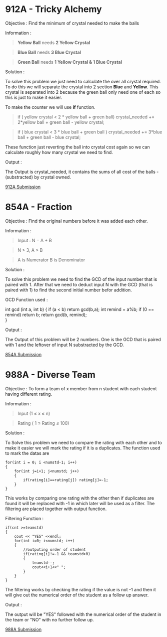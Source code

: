 # 912A - Tricky Alchemy
Objective : Find the minimum of crystal needed to make the balls

Information : 

>**Yellow Ball** needs **2 Yellow Crystal**

>**Blue Ball** needs **3 Blue Crystal**

>**Green Ball** needs **1 Yellow Crystal & 1 Blue Crystal**

Solution :

To solve this problem we just need to calculate the over all crystal required.
To do this we will separate the crystal into 2 section **Blue** and **Yellow**.
This crystal is separated into 2 because the green ball only need one of each so this is just to make it easier.

To make the counter we will use **if** function.

>if ( yellow crystal < 2 * yellow ball + green ball) crystal_needed += 2*yellow ball + green ball - yellow crystal;

>if ( blue crystal < 3 * blue ball + green ball ) crystal_needed += 3*blue ball + green ball - blue crystal;

These function just reverting the ball into crystal cost again so we can calculate roughly how many crystal we need to find.

Output : 

The Output is crystal_needed, it contains the sums of all cost of the balls - (substracted) by crystal owned.

[912A Submission](https://codeforces.com/contest/912/submission/42449382)

# 854A - Fraction
Objective : Find the original numbers before it was added each other.

Information : 

> Input : N = A + B 

> N > 3, A > B

> A is Numerator B is Denominator

Solution :

To solve this problem we need to find the GCD of the input number that is paired with 1. 
After that we need to deduct input N with the GCD (that is paired with 1) to 
find the second initial number befor addition.

GCD Function used : 

int gcd (int a, int b)
{
	if (a < b) return gcd(b,a);
	int remind = a%b;
	if (0 == remind) return b;
	return gcd(b, remind);	
}

Output : 

The Output of this problem will be 2 numbers. One is the GCD that is paired with 1 
and the leftover of input N substracted by the GCD.

[854A Submission](https://codeforces.com/contest/854/submission/42449144)
    
# 988A - Diverse Team
Objective : To form a team of x member from n student with each student having different rating.

Information : 

> Input (1 ≤ x ≤ n)

> Rating ( 1 ≤ Rating ≤ 100)

Solution :

To Solve this problem we need to compare the rating with each other and to make it easier
we will mark the rating if it is a duplicates. The function used to mark the datas are

	for(int i = 0; i <numstd-1; i++)
	{
		for(int j=i+1; j<numstd; j++)
		{
			if(rating[i]==rating[j]) rating[j]=-1;
		}
	}
  
This works by comparing one rating with the other then if duplicates are found it will be replaced
with -1 in which later will be used as a filter. The filtering are placed together with output function.

Filtering Function :

	if(cnt >=teamstd)
	{
		cout << "YES" <<endl;
		for(int i=0; i<numstd; i++)
		{
			//outputing order of student
			if(rating[i]!=-1 && teamstd>0)
			{
				teamstd--;
				cout<<i+1<<" ";
			}
		}
	}

The filtering works by checking the rating if the value is not -1 and then it will give out 
the numerical order of the student as a follow up answer. 

Output : 

The output will be "YES" followed with the numerical order of the student in the team or "NO" with no further follow up.

[988A Submission](https://codeforces.com/contest/988/submission/42450011)

